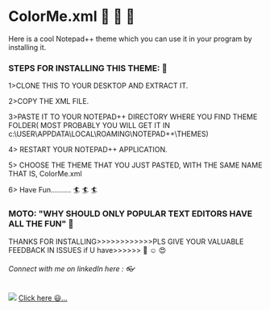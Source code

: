 # ColorMe.xml :star2: :star2: :star2:
Here is a cool Notepad++ theme which you can use it in your program by installing it.


### STEPS FOR INSTALLING THIS THEME: :mega:

1>CLONE THIS TO YOUR DESKTOP AND EXTRACT IT.

2>COPY THE XML FILE.

3>PASTE IT TO YOUR NOTEPAD++ DIRECTORY WHERE YOU FIND THEME FOLDER( MOST PROBABLY YOU WILL GET IT IN c:\\USER\APPDATA\LOCAL\ROAMING\NOTEPAD++\THEMES)

4> RESTART YOUR NOTEPAD++ APPLICATION.

5> CHOOSE THE THEME THAT YOU JUST PASTED, WITH THE SAME NAME THAT IS, ColorMe.xml 

6> Have Fun.......... :surfer: :surfer: :surfer:



### MOTO: "WHY SHOULD ONLY POPULAR TEXT EDITORS HAVE ALL THE FUN" :dart:
 
 THANKS FOR INSTALLING>>>>>>>>>>>>PLS GIVE YOUR VALUABLE FEEDBACK IN ISSUES if U have>>>>>> :smiling_face_with_three_hearts: :relaxed: :heart_eyes: 

###### Connect with me on linkedIn here : :eyeglasses:
<img src="https://img.icons8.com/color/48/000000/linkedin.png"/> <a href="https://www.linkedin.com/in/aman-raj-07b6aa153">Click here :smiley:...</a>
